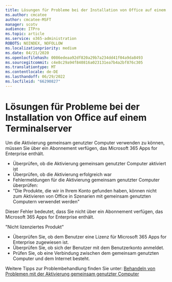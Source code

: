 ```yaml
---
title: Lösungen für Probleme bei der Installation von Office auf einem Terminalserver
ms.author: cmcatee
author: cmcatee-MSFT
manager: scotv
audience: ITPro
ms.topic: article
ms.service: o365-administration
ROBOTS: NOINDEX, NOFOLLOW
ms.localizationpriority: medium
ms.date: 04/21/2020
ms.openlocfilehash: 0086edeaa92df820a29b7a234dd41f04a9da8493
ms.sourcegitcommit: c4e8c29a94f840816a023131ea7b4a2bf876c305
ms.translationtype: MT
ms.contentlocale: de-DE
ms.lasthandoff: 06/29/2022
ms.locfileid: "66290827"
---
```

# <a name="solutions-for-issues-around-installing-office-on-a-terminal-server"></a>Lösungen für Probleme bei der Installation von Office auf einem Terminalserver

Um die Aktivierung gemeinsam genutzter Computer verwenden zu können, müssen Sie über ein Abonnement verfügen, das Microsoft 365 Apps for Enterprise enthält.
  
- Überprüfen, ob die Aktivierung gemeinsam genutzter Computer aktiviert ist
- Überprüfen, ob die Aktivierung erfolgreich war
- Fehlermeldungen für die Aktivierung gemeinsam genutzter Computer überprüfen:
- "Die Produkte, die wir in Ihrem Konto gefunden haben, können nicht zum Aktivieren von Office in Szenarien mit gemeinsam genutzten Computern verwendet werden"
  
Dieser Fehler bedeutet, dass Sie nicht über ein Abonnement verfügen, das Microsoft 365 Apps for Enterprise enthält.

"Nicht lizenziertes Produkt"

- Überprüfen Sie, ob dem Benutzer eine Lizenz für Microsoft 365 Apps for Enterprise zugewiesen ist.
- Überprüfen Sie, ob sich der Benutzer mit dem Benutzerkonto anmeldet.
- Prüfen Sie, ob eine Verbindung zwischen dem gemeinsam genutzten Computer und dem Internet besteht.

Weitere Tipps zur Problembehandlung finden Sie unter: [Behandeln von Problemen mit der Aktivierung gemeinsam genutzter Computer](https://docs.microsoft.com/DeployOffice/troubleshoot-shared-computer-activation)